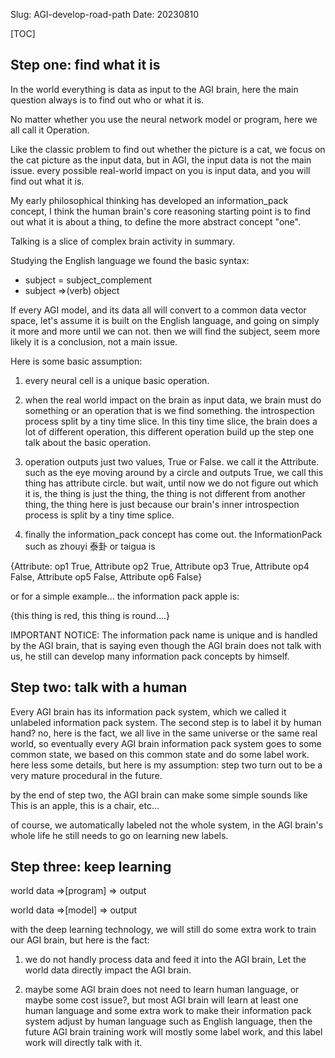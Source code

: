 Slug: AGI-develop-road-path
Date: 20230810



[TOC]
## Step one: find what it is

In the world everything is data as input to the AGI brain, here the main question always is to find out who or what it is.

No matter whether you use the neural network model or program, here we all call it Operation.

Like the classic problem to find out whether the picture is a cat, we focus on the cat picture as the input data, but in AGI, the input data
is not the main issue. every possible real-world impact on you is input data, and you will find out what it is.

My early philosophical thinking has developed an information_pack concept, I think the human brain's core reasoning starting point is to find out what it is about a thing, to define the more abstract concept "one". 

Talking is a slice of complex brain activity in summary.

Studying the English language we found the basic syntax:
- subject = subject_complement
- subject =>(verb) object

If every AGI model, and its data all will convert to a common data vector space, let's assume it is built on the English language, and going on simply it more and more 
until we can not. then we will find the subject, seem more likely it is a conclusion, not a main issue. 

Here is some basic assumption:

1. every neural cell is a unique basic operation.

2. when the real world impact on the brain as input data, we brain must do something or an operation that is we find something. the introspection process split by a tiny time slice. In this tiny time slice, the brain does a lot of different operation, this different operation build up the step one talk about the basic operation.

3. operation outputs just two values, True or False. we call it the Attribute. such as the eye moving around by a circle and outputs True, we call this thing has attribute circle. but wait, until now we do not figure out which it is, the thing is just the thing, the thing is not different from another thing, the thing here is just because our brain's inner introspection process is split by a tiny time splice.

4. finally the information_pack concept has come out. the InformationPack such as zhouyi 泰卦 or taigua is 

{Attribute: op1 True, Attribute op2 True, Attribute op3 True, Attribute op4 False, Attribute op5 False, Attribute op6 False}

or for a simple example... the information pack apple is:

{this thing is red, this thing is round....}


IMPORTANT NOTICE: The information pack name is unique and is handled by the AGI brain, that is saying even though the AGI brain does not talk with us, he still can develop many information pack concepts by himself.

## Step two: talk with a human
Every AGI brain has its information pack system, which we called it unlabeled information pack system. The second step is to label it by human hand? no, here is the fact, we all live in the same universe or the same real world, so eventually every AGI brain information pack system goes to some common state, we based on this common state and do some label work. here less some details, but here is my assumption: step two turn out to be a very mature procedural in the future.

by the end of step two, the AGI brain can make some simple sounds like This is an apple, this is a chair, etc...

of course, we automatically labeled not the whole system, in the AGI brain's whole life he still needs to go on learning new labels.

## Step three: keep learning

world data =>[program] => output

world data =>[model]  => output

with the deep learning technology, we will still do some extra work to train our AGI brain, but here is the fact:

1. we do not handly process data and feed it into the AGI brain, Let the world data directly impact the AGI brain.

2. maybe some AGI brain does not need to learn human language, or maybe some cost issue?, but most AGI brain will learn at least one human language and some extra work to make their information pack system adjust by human language such as English language, then the future AGI brain training work will mostly some label work, and this label work will directly talk with it.






